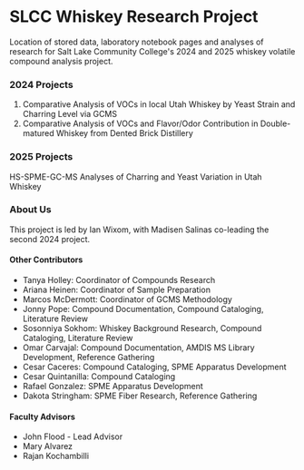 # SLCC Whiskey Research Project
Location of stored data, laboratory notebook pages and analyses of research for Salt Lake Community College's 2024 and 2025 whiskey volatile compound analysis project.

### 2024 Projects
1. Comparative Analysis of VOCs in local Utah Whiskey by Yeast Strain and Charring Level via GCMS
2. Comparative Analysis of VOCs and Flavor/Odor Contribution in Double-matured Whiskey from Dented Brick Distillery

### 2025 Projects
HS-SPME-GC-MS Analyses of Charring and Yeast Variation in Utah Whiskey

### About Us

This project is led by Ian Wixom, with Madisen Salinas co-leading the second 2024 project.

#### Other Contributors
 - Tanya Holley: Coordinator of Compounds Research
 - Ariana Heinen: Coordinator of Sample Preparation
 - Marcos McDermott: Coordinator of GCMS Methodology
 - Jonny Pope: Compound Documentation, Compound Cataloging, Literature Review
 - Sosonniya Sokhom: Whiskey Background Research, Compound Cataloging, Literature Review
 - Omar Carvajal: Compound Documentation, AMDIS MS Library Development, Reference Gathering
 - Cesar Caceres: Compound Cataloging, SPME Apparatus Development
 - Cesar Quintanilla: Compound Cataloging
 - Rafael Gonzalez: SPME Apparatus Development
 - Dakota Stringham: SPME Fiber Research, Reference Gathering

#### Faculty Advisors
 - John Flood - Lead Advisor
 - Mary Alvarez
 - Rajan Kochambilli

